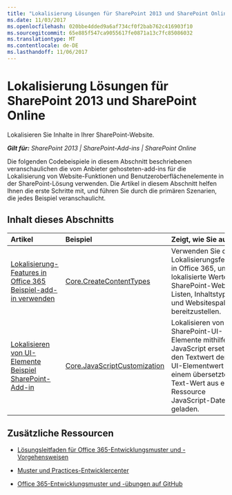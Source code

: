 ```yaml
---
title: "Lokalisierung Lösungen für SharePoint 2013 und SharePoint Online"
ms.date: 11/03/2017
ms.openlocfilehash: 020bbe4dded9a6af734cf0f2bab762c416903f10
ms.sourcegitcommit: 65e885f547ca9055617fe0871a13c7fc85086032
ms.translationtype: MT
ms.contentlocale: de-DE
ms.lasthandoff: 11/06/2017
---
```

# <a name="localization-solutions-for-sharepoint-2013-and-sharepoint-online"></a>Lokalisierung Lösungen für SharePoint 2013 und SharePoint Online

Lokalisieren Sie Inhalte in Ihrer SharePoint-Website.

_**Gilt für:** SharePoint 2013 | SharePoint-Add-ins | SharePoint Online_

Die folgenden Codebeispiele in diesem Abschnitt beschriebenen veranschaulichen die vom Anbieter gehosteten-add-ins für die Lokalisierung von Website-Funktionen und Benutzeroberflächenelemente in der SharePoint-Lösung verwenden. Die Artikel in diesem Abschnitt helfen Ihnen die erste Schritte mit, und führen Sie durch die primären Szenarien, die jedes Beispiel veranschaulicht. 

## <a name="in-this-section"></a>Inhalt dieses Abschnitts

|**Artikel**|**Beispiel**|**Zeigt, wie Sie auf...**|
|:-----|:-----|:-----|
|[Lokalisierung-Features in Office 365 Beispiel-add-in verwenden](Use-localization-features-in-Office-365-sample-app.md)|[Core.CreateContentTypes](https://github.com/SharePoint/PnP/tree/master/Samples/Core.CreateContentTypes)|Verwenden Sie die Lokalisierungsfeatures in Office 365, um lokalisierte Werte für SharePoint-Websites, Listen, Inhaltstypen und Websitespalten bereitzustellen. |
|[Lokalisieren von UI-Elemente Beispiel SharePoint-Add-in](Localize-UI-elements-sample-app-for-SharePoint.md)|[Core.JavaScriptCustomization](https://github.com/SharePoint/PnP/tree/master/Scenarios/Core.JavaScriptCustomization)|Lokalisieren von SharePoint-UI-Elemente mithilfe von JavaScript ersetzen den Textwert der ein UI-Elementwert mit einem übersetzten Text-Wert aus einer Ressource JavaScript-Datei geladen. |

## <a name="additional-resources"></a>Zusätzliche Ressourcen
<a name="bk_addresources"> </a>

- [Lösungsleitfaden für Office 365-Entwicklungsmuster und -Vorgehensweisen](Office-365-development-patterns-and-practices-solution-guidance.md)
    
- [Muster und Practices-Entwicklercenter](http://dev.office.com/patterns-and-practices)
    
- [Office 365-Entwicklungsmuster und -übungen auf GitHub](https://github.com/SharePoint/PnP)
